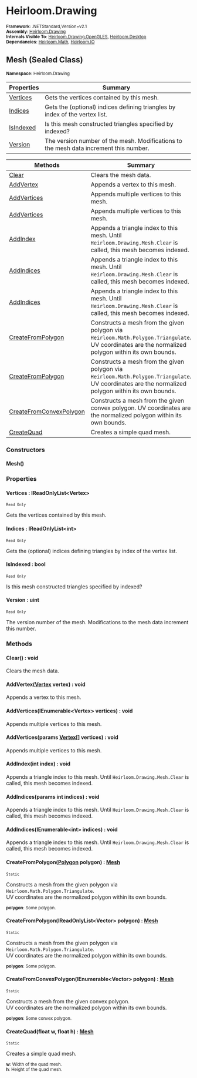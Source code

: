 # Heirloom.Drawing

<small>**Framework**: .NETStandard,Version=v2.1</small>  
<small>**Assembly**: [Heirloom.Drawing](../Heirloom.Drawing/Heirloom.Drawing.md)</small>  
<small>**Internals Visible To**: [Heirloom.Drawing.OpenGLES](../Heirloom.Drawing.OpenGLES/Heirloom.Drawing.OpenGLES.md), [Heirloom.Desktop](../Heirloom.Desktop/Heirloom.Desktop.md)</small>  
<small>**Dependancies**: [Heirloom.Math](../Heirloom.Math/Heirloom.Math.md), [Heirloom.IO](../Heirloom.IO/Heirloom.IO.md)</small>  

## Mesh (Sealed Class)
<small>**Namespace**: Heirloom.Drawing</sub></small>  

| Properties             | Summary                                                                               |
|------------------------|---------------------------------------------------------------------------------------|
| [Vertices](#VERT648B)  | Gets the vertices contained by this mesh.                                             |
| [Indices](#INDIA2E8)   | Gets the (optional) indices defining triangles by index of the vertex list.           |
| [IsIndexed](#ISIN97FB) | Is this mesh constructed triangles specified by indexed?                              |
| [Version](#VERSFB25)   | The version number of the mesh. Modifications to the mesh data increment this number. |

| Methods                              | Summary                                                                                                                                            |
|--------------------------------------|----------------------------------------------------------------------------------------------------------------------------------------------------|
| [Clear](#CLEA3BB2)                   | Clears the mesh data.                                                                                                                              |
| [AddVertex](#ADDVA40B)               | Appends a vertex to this mesh.                                                                                                                     |
| [AddVertices](#ADDV60DF)             | Appends multiple vertices to this mesh.                                                                                                            |
| [AddVertices](#ADDV60DF)             | Appends multiple vertices to this mesh.                                                                                                            |
| [AddIndex](#ADDIEB34)                | Appends a triangle index to this mesh. Until `Heirloom.Drawing.Mesh.Clear` is called, this mesh becomes indexed.                                   |
| [AddIndices](#ADDIE65D)              | Appends a triangle index to this mesh. Until `Heirloom.Drawing.Mesh.Clear` is called, this mesh becomes indexed.                                   |
| [AddIndices](#ADDIE65D)              | Appends a triangle index to this mesh. Until `Heirloom.Drawing.Mesh.Clear` is called, this mesh becomes indexed.                                   |
| [CreateFromPolygon](#CREAA112)       | Constructs a mesh from the given polygon via `Heirloom.Math.Polygon.Triangulate`. UV coordinates are the normalized polygon within its own bounds. |
| [CreateFromPolygon](#CREAA112)       | Constructs a mesh from the given polygon via `Heirloom.Math.Polygon.Triangulate`. UV coordinates are the normalized polygon within its own bounds. |
| [CreateFromConvexPolygon](#CREA9A01) | Constructs a mesh from the given convex polygon. UV coordinates are the normalized polygon within its own bounds.                                  |
| [CreateQuad](#CREAC597)              | Creates a simple quad mesh.                                                                                                                        |

### Constructors

#### Mesh()

### Properties

#### <a name="VERT648B"></a> Vertices : IReadOnlyList\<Vertex>

<small>`Read Only`</small>

Gets the vertices contained by this mesh.

#### <a name="INDIA2E8"></a> Indices : IReadOnlyList\<int>

<small>`Read Only`</small>

Gets the (optional) indices defining triangles by index of the vertex list.

#### <a name="ISIN97FB"></a> IsIndexed : bool

<small>`Read Only`</small>

Is this mesh constructed triangles specified by indexed?

#### <a name="VERSFB25"></a> Version : uint

<small>`Read Only`</small>

The version number of the mesh. Modifications to the mesh data increment this number.

### Methods

#### <a name="CLEA4538"></a> Clear() : void

Clears the mesh data.

#### <a name="ADDV16B6"></a> AddVertex([Vertex](Heirloom.Drawing.Vertex.md) vertex) : void

Appends a vertex to this mesh.


#### <a name="ADDV4361"></a> AddVertices(IEnumerable\<Vertex> vertices) : void

Appends multiple vertices to this mesh.


#### <a name="ADDVD003"></a> AddVertices(params [Vertex[]](Heirloom.Drawing.Vertex.md) vertices) : void

Appends multiple vertices to this mesh.


#### <a name="ADDI8228"></a> AddIndex(int index) : void

Appends a triangle index to this mesh. Until `Heirloom.Drawing.Mesh.Clear` is called, this mesh becomes indexed.


#### <a name="ADDIA703"></a> AddIndices(params int indices) : void

Appends a triangle index to this mesh. Until `Heirloom.Drawing.Mesh.Clear` is called, this mesh becomes indexed.


#### <a name="ADDI9A18"></a> AddIndices(IEnumerable\<int> indices) : void

Appends a triangle index to this mesh. Until `Heirloom.Drawing.Mesh.Clear` is called, this mesh becomes indexed.


#### <a name="CREA5F92"></a> CreateFromPolygon([Polygon](../Heirloom.Math/Heirloom.Math.Polygon.md) polygon) : [Mesh](Heirloom.Drawing.Mesh.md)
<small>`Static`</small>

Constructs a mesh from the given polygon via `Heirloom.Math.Polygon.Triangulate`.   
 UV coordinates are the normalized polygon within its own bounds.

<small>**polygon**: <param name="polygon">Some polygon.</param></small>  

#### <a name="CREAAC2E"></a> CreateFromPolygon(IReadOnlyList\<Vector> polygon) : [Mesh](Heirloom.Drawing.Mesh.md)
<small>`Static`</small>

Constructs a mesh from the given polygon via `Heirloom.Math.Polygon.Triangulate`.   
 UV coordinates are the normalized polygon within its own bounds.

<small>**polygon**: <param name="polygon">Some polygon.</param></small>  

#### <a name="CREAE4C0"></a> CreateFromConvexPolygon(IEnumerable\<Vector> polygon) : [Mesh](Heirloom.Drawing.Mesh.md)
<small>`Static`</small>

Constructs a mesh from the given convex polygon.   
 UV coordinates are the normalized polygon within its own bounds.

<small>**polygon**: <param name="polygon">Some convex polygon.</param></small>  

#### <a name="CREA3F18"></a> CreateQuad(float w, float h) : [Mesh](Heirloom.Drawing.Mesh.md)
<small>`Static`</small>

Creates a simple quad mesh.

<small>**w**: <param name="w">Width of the quad mesh.</param></small>  
<small>**h**: <param name="h">Height of the quad mesh.</param></small>  

